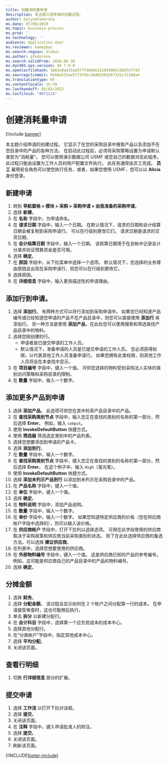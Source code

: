 ```yaml
---
title: 创建消耗量申请
description: 本主题介绍申请的创建过程。
author: GalynaFedorova
ms.date: 07/09/2019
ms.topic: business-process
ms.prod: ''
ms.technology: ''
audience: Application User
ms.reviewer: kamaybac
ms.search.region: Global
ms.author: gfedorova
ms.search.validFrom: 2016-06-30
ms.dyn365.ops.version: AX 7.0.0
ms.openlocfilehash: 5881e8a415ad37ff4bdb61b1043901c0b87ef743
ms.sourcegitcommit: 9166e531ae5773f5bc3bd02501b67331cf216da4
ms.translationtype: HT
ms.contentlocale: zh-CN
ms.lasthandoff: 05/03/2022
ms.locfileid: "8671114"
---
```

# <a name="create-a-requisition-for-consumption"></a>创建消耗量申请

[!include [banner](../../includes/banner.md)]

本主题介绍申请的创建过程。 它显示了在您的采购目录中搜索产品以及添加不在您目录中的产品的各种方法。 在启动此过程前，必须将采购策略设置为申请默认类型为“消耗量”。 您可以使用演示数据公司 USMF 或您自己的数据浏览此程序。 此过程只能由设置为工作人员的用户配置文件执行。 此任务通常由员工完成。 **员工** 雇用安全角色可以使您执行任务，或者，如果您使用 USMF，您可以以 **Alicia** 身份登录。


## <a name="create-a-new-requisition"></a>新建申请
1. 转到 **导航窗格 > 模块 > 采购 > 采购申请 > 由我准备的采购申请**。
2. 选择 **新建**。
3. 在 **名称** 字段中，为申请命名。
4. 在 **请求日期** 字段中，输入一个日期。 在默认情况下，请求的日期和会计结算日期会被复制到采购申请行。 可以在行级别更改它们。 请求日期是请求的交货日期。  
5. 在 **会计结算日期** 字段中，输入一个日期。 该核算日期用于在总帐中记录会计分录并验证预算资金是否可用。  
6. 选择 **确定**。
7. 在 **原因** 字段中，从下拉菜单中选择一个选项。 默认情况下，您选择的业务理由原因会出现在采购申请行，但您可以在行级别更改它。  
8. 选择原因。
9. 在 **详细信息** 字段中，输入更具描述性的申请理由。

## <a name="add-a-line-to-the-requisition"></a>添加行到申请。
1. 选择 **添加行**。 有两种方式可以将行添加到采购申请中。 如果您已经知道产品编号或已经知道您申请的产品不在产品目录中，则您可以直接使用 **添加行** 来添加行。 另一种方法是使用 **添加产品**，在此处您可以使用搜索和筛选查找产品目录中的物料。    
2. 选择您刚创建的行。
    - 申请者是已提交申请的工作人员。   
    - 默认情况下，准备申请的人员是已提交申请的工作人员。 您必须获得权限，以代表其他工作人员准备申请行。 如果您拥有此类权限，则其他工作人员将会在本查找中显示。  
3. 在 **项目编号** 字段中，键入一个值。 可供您选择的物料受到采购法人实体的类别访问策略和采购目录的限制。   
4. 在 **数量** 字段中，输入一个数字。

## <a name="add-more-products-to-the-requisition"></a>添加更多产品到申请
1. 选择 **添加产品**。 此选项可供您在其中检索产品目录中的产品。    
2. 在 **查找采购类别节点** 字段中，输入您正在查找的类别的名称的第一部分，然后选择 **Enter**。 例如，输入 `comput`。  
3. 使用 **InvokeDefaultButton** 快捷方式。
4. 使用 **筛选器** 筛选选定类别中的产品列表。
5. 选择您想要添加到申请的产品卡。
6. 选择 **添加到行**。
7. 在 **数量** 字段中，输入一个数字。
8. 在 **查找采购类别节点** 字段中，键入您正在查找的类别的名称的第一部分，然后选择 **Enter**。 在这个例子中，输入 `High`（萤光笔）。  
9. 使用 **InvokeDefaultButton** 快捷方式。
10. 选择 **添加未列示产品到行** 以添加到未列示在采购目录中的产品。
11. 在 **产品名称** 字段中，键入一个值。
12. 在 **单位** 字段中，键入一个值。
13. 选择 **确定**。
14. 在 **物料说明** 字段中，添加产品说明。
15. 在 **数量** 字段中，输入一个数字。
16. 在 **单价** 字段中，输入一个数字。 如果您知道特定供应商的价格（您在供应商帐户字段中选择的），则可以输入该价格。   
17. 在 **供应商帐户** 字段中，打开下拉列以选择选项。 可用在此字段使用的供应商取决于采购政策和供应商当前采购类别的状态。 除了在此处选择供应商的备选方法，可以选择 **建议供应商**。    
18. 在列表中，选择您想要使用的供应商。
19. 在 **外部物料编号** 字段中，键入一个值。 这是供应商已知的产品的参考编号。 例如，这可能是供应商自己的产品目录中的产品的物料编号。  
20. 选择 **确定**。

## <a name="distribute-amounts"></a>分摊金额
1. 选择 **财务**。
2. 选择 **分配金额**。 该过程会显示如何在 2 个帐户之间分配第一行的成本。 在申请接受审查时，这也可能稍后执行。  
3. 单击 **拆分** 以新建分配行。
4. 在 **会计科目** 字段中，选择第一个应负担成本的成本中心。
5. 选择其他分配行。
6. 在“分类帐户”字段中，指定其他成本中心。
7. 选择 **平均分配**。
8. 关闭该页面。

## <a name="view-line-details"></a>查看行明细
1. 切换 **行详细信息** 部分的扩展。

## <a name="submit-the-requisition"></a>提交申请
1. 选择 **工作流** 以打开下拉对话框。
2. 选择 **提交**。
3. 关闭该页面。
4. 在 **注释** 字段中，键入申请批准人的附注。
5. 选择 **提交**。
6. 关闭该页面。
7. 刷新该页面。



[!INCLUDE[footer-include](../../../includes/footer-banner.md)]
